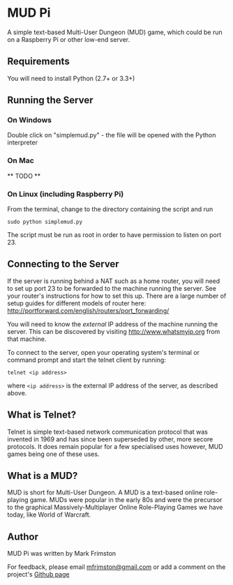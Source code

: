 MUD Pi
======

A simple text-based Multi-User Dungeon (MUD) game, which could be run on a 
Raspberry Pi or other low-end server.


Requirements
------------

You will need to install Python (2.7+ or 3.3+)


Running the Server
------------------

### On Windows

Double click on "simplemud.py" - the file will be opened with the Python 
interpreter

### On Mac

** TODO **

### On Linux (including Raspberry Pi)

From the terminal, change to the directory containing the script and run 

	sudo python simplemud.py
	
The script must be run as root in order to have permission to listen on port 23.


Connecting to the Server
------------------------

If the server is running behind a NAT such as a home router, you will need to 
set up port 23 to be forwarded to the machine running the server. See your 
router's instructions for how to set this up. There are a large number of 
setup guides for different models of router here: 
<http://portforward.com/english/routers/port_forwarding/>

You will need to know the _external_ IP address of the machine running the 
server. This can be discovered by visiting <http://www.whatsmyip.org> from
that machine.

To connect to the server, open your operating system's terminal or command
prompt and start the telnet client by running:

	telnet <ip address>
	
where `<ip address>` is the external IP address of the server, as described 
above.


What is Telnet?
---------------

Telnet is simple text-based network communication protocol that was invented in
1969 and has since been superseded by other, more secore protocols. It does 
remain popular for a few specialised uses however, MUD games being one of these
uses.


What is a MUD?
--------------

MUD is short for Multi-User Dungeon. A MUD is a text-based online role-playing
game. MUDs were popular in the early 80s and were the precursor to the 
graphical Massively-Multiplayer Online Role-Playing Games we have today, like 
World of Warcraft.


Author
------

MUD Pi was written by Mark Frimston

For feedback, please email <mfrimston@gmail.com> or add a comment on the 
project's [Github page](http://github.com/frimkron/mud-pi)
